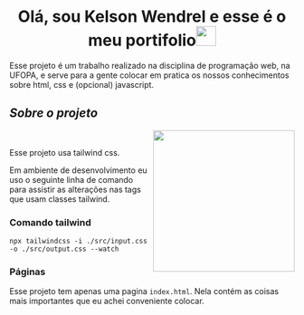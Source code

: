 <h1 align="center"><b>Olá, sou Kelson Wendrel e esse é o meu portifolio</b><img src="" width="35"></h1>
<!--  -->Esse projeto é um trabalho realizado na disciplina de programação web, na UFOPA, e serve para a gente colocar em pratica os nossos conhecimentos sobre html, css e (opcional) javascript.

<br>

	
## *Sobre o projeto*

<picture> <img align="right" src="https://github.com/7oSkaaa/7oSkaaa/raw/main/Images/Right_Side.gif?raw=true" width = 250px></picture>

<br>

Esse projeto usa tailwind css.

Em ambiente de desenvolvimento eu uso o seguinte linha de comando para assistir as alterações nas tags que usam classes tailwind.


### Comando tailwind
```
npx tailwindcss -i ./src/input.css -o ./src/output.css --watch
```

### Páginas

Esse projeto tem apenas uma pagina ```index.html```. Nela contém as coisas mais importantes que eu achei conveniente colocar.

<br><br>